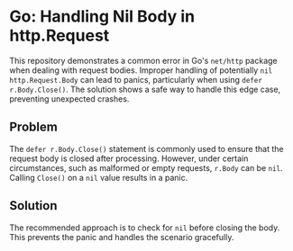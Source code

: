 # Go: Handling Nil Body in http.Request

This repository demonstrates a common error in Go's `net/http` package when dealing with request bodies.  Improper handling of potentially `nil` `http.Request.Body` can lead to panics, particularly when using `defer r.Body.Close()`.  The solution shows a safe way to handle this edge case, preventing unexpected crashes.

## Problem

The `defer r.Body.Close()` statement is commonly used to ensure that the request body is closed after processing.  However, under certain circumstances, such as malformed or empty requests, `r.Body` can be `nil`. Calling `Close()` on a `nil` value results in a panic.

## Solution

The recommended approach is to check for `nil` before closing the body.  This prevents the panic and handles the scenario gracefully.
